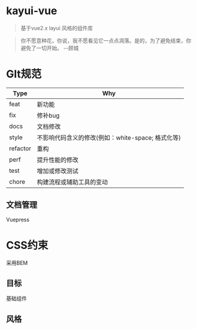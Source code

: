 # kayui-vue

> 基于vue2.x layui 风格的组件库

> 你不愿意种花，你说，我不愿看见它一点点凋落。是的，为了避免结束，你避免了一切开始。 --顾城

# GIt规范
| Type  | Why|
| ---------- | -----------|
| feat   | 新功能   |
| fix    | 修补bug   |
| docs   | 文档修改    |
| style   | 不影响代码含义的修改(例如：white-space; 格式化等)   |
| refactor  | 重构   |
| perf   | 提升性能的修改    |
| test   | 增加或修改测试   |
| chore   | 构建流程或辅助工具的变动   |

## 文档管理
Vuepress

# CSS约束
采用BEM  


## 目标
基础组件

## 风格